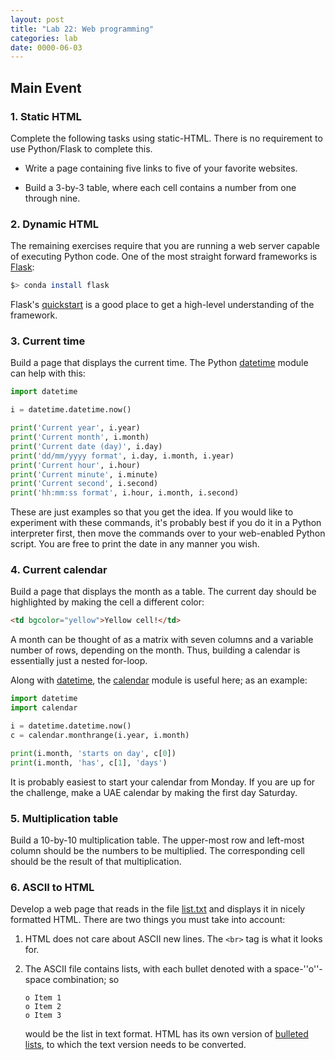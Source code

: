 ```yaml
---
layout: post
title: "Lab 22: Web programming"
categories: lab
date: 0000-06-03
---
```


## Main Event


### <a name="html"></a>1. Static HTML
Complete the following tasks using static-HTML. There is no
requirement to use Python/Flask to complete this.

* Write a page containing five links to five of your favorite
  websites.

* Build a 3-by-3 table, where each cell contains a number from one
  through nine.


### <a name="flsk"></a>2. Dynamic HTML
The remaining exercises require that you are running a web server
capable of executing Python code. One of the most straight forward
frameworks is [Flask](http://flask.pocoo.org):

```bash
$> conda install flask
```

Flask's [quickstart](http://flask.pocoo.org/docs/0.12/quickstart/) is
a good place to get a high-level understanding of the framework.


### <a name="webtime"></a>3. Current time
Build a page that displays the current time. The Python
[datetime](https://docs.python.org/3/library/datetime.html) module can
help with this:

```python
import datetime

i = datetime.datetime.now()

print('Current year', i.year)
print('Current month', i.month)
print('Current date (day)', i.day)
print('dd/mm/yyyy format', i.day, i.month, i.year)
print('Current hour', i.hour)
print('Current minute', i.minute)
print('Current second', i.second)
print('hh:mm:ss format', i.hour, i.month, i.second)
```

These are just examples so that you get the idea. If you would like to
experiment with these commands, it's probably best if you do it in a
Python interpreter first, then move the commands over to your
web-enabled Python script. You are free to print the date in any
manner you wish.


### <a name="webcal"></a>4. Current calendar
Build a page that displays the month as a table. The current day
should be highlighted by making the cell a different color:

```html
<td bgcolor="yellow">Yellow cell!</td>
```

A month can be thought of as a matrix with seven columns and a
variable number of rows, depending on the month. Thus, building a
calendar is essentially just a nested for-loop.

Along with
[datetime](https://docs.python.org/3/library/datetime.html), the
[calendar](https://docs.python.org/3/library/calendar.html) module is
useful here; as an example:

```python
import datetime
import calendar

i = datetime.datetime.now()
c = calendar.monthrange(i.year, i.month)

print(i.month, 'starts on day', c[0])
print(i.month, 'has', c[1], 'days')
```

It is probably easiest to start your calendar from Monday. If you are
up for the challenge, make a UAE calendar by making the first day
Saturday.


### <a name="multiplication"></a>5. Multiplication table
Build a 10-by-10 multiplication table. The upper-most row and
left-most column should be the numbers to be multiplied. The
corresponding cell should be the result of that multiplication.


### <a name="formatter"></a>6. ASCII to HTML
Develop a web page that reads in the file
[list.txt]({{site.baseurl}}/assets/lab-22/list.txt) and displays it in
nicely formatted HTML. There are two things you must take into
account:

1. HTML does not care about ASCII new lines. The `<br>` tag is what it
   looks for.

2. The ASCII file contains lists, with each bullet denoted with a
   space-''o''-space combination; so

   ```
   o Item 1
   o Item 2
   o Item 3
   ```

   would be the list in text format. HTML has its own version of
   [bulleted lists](https://www.w3schools.com/html/html_lists.asp), to
   which the text version needs to be converted.

